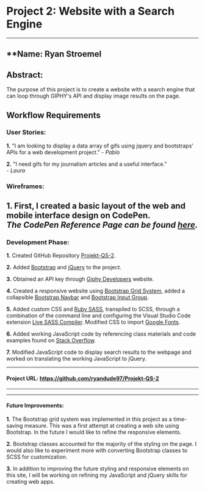 # Project 2: Website with a Search Engine

---

## **Name: Ryan Stroemel

## Abstract:  
The purpose of this project is to create a website with a search engine that can loop through GIPHY's API and display image results on the page. 


## Workflow Requirements

### User Stories:

**1.** "I am looking to display a data array of gifs using jquery and bootstraps' APIs for a web development project."
*- Pablo*

**2.** "I need gifs for my journalism articles and a useful interface."  
*- Laura*

### Wireframes:

**1.** First, I created a basic layout of the web and mobile interface design on CodePen.  
*The CodePen Reference Page can be found [here](https://codepen.io/ryandude97/pen/zYpEwqO).* 
---

### Development Phase:

**1.** Created GitHub Repository  [Projekt-QS-2](https://github.com/ryandude97/Projekt-QS-2).

**2.** Added [Bootstrap](https://getbootstrap.com) and [jQuery](https://jquery.com) to the project.

**3.** Obtained an API key through [Giphy Developers](https://developers.giphy.com/docs/api/#quick-start-guide) website.

**4.** Created a responsive website using [Bootstrap Grid System](https://getbootstrap.com/docs/4.0/layout/grid/), added a collapsible [Bootstrap Navbar](https://getbootstrap.com/docs/4.0/components/navbar/) and [Bootstrap Input Group](https://getbootstrap.com/docs/4.0/components/input-group/). 

**5.** Added custom CSS and [Ruby SASS](https://sass-lang.com/ruby-sass), transpiled to SCSS, through a combination of the command line and configuring the Visual Studio Code extension [Live SASS Compiler](https://marketplace.visualstudio.com/items?itemName=ritwickdey.live-sass). Modified CSS to import [Google Fonts](https://fonts.google.com/).

**6.** Added working JavaScript code by referencing class materials and code examples found on [Stack Overflow](https://stackoverflow.com/).

**7.** Modified JavaScript code to display search results to the webpage and worked on translating the working JavaScript to jQuery.

---

#### Project URL: https://github.com/ryandude97/Projekt-QS-2

---

---

#### Future Improvements:

**1.** The Bootstrap grid system was implemented in this project as a time-saving measure. This was a first attempt at creating a web site using Bootstrap. In the future I would like to refine the responsive elements.

**2.**  Bootstrap classes accounted for the majority of the styling on the page. I would also like to experiment more with converting Bootstrap classes to SCSS for customization.

**3.**  In addition to improving the future styling and responsive elements on this site, I will be working on refining my JavaScript and jQuery skills for creating web apps.
